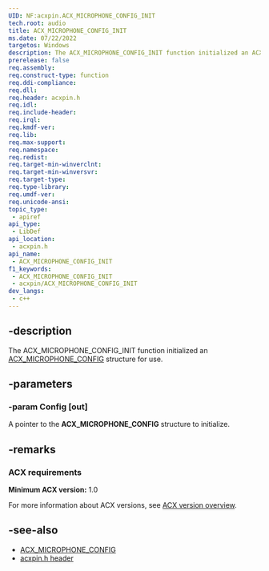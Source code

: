 ```yaml
---
UID: NF:acxpin.ACX_MICROPHONE_CONFIG_INIT
tech.root: audio
title: ACX_MICROPHONE_CONFIG_INIT
ms.date: 07/22/2022
targetos: Windows
description: The ACX_MICROPHONE_CONFIG_INIT function initialized an ACX_MICROPHONE_CONFIG structure for use.
prerelease: false
req.assembly: 
req.construct-type: function
req.ddi-compliance: 
req.dll: 
req.header: acxpin.h
req.idl: 
req.include-header: 
req.irql: 
req.kmdf-ver: 
req.lib: 
req.max-support: 
req.namespace: 
req.redist: 
req.target-min-winverclnt: 
req.target-min-winversvr: 
req.target-type: 
req.type-library: 
req.umdf-ver: 
req.unicode-ansi: 
topic_type:
 - apiref
api_type:
 - LibDef
api_location:
 - acxpin.h
api_name:
 - ACX_MICROPHONE_CONFIG_INIT
f1_keywords:
 - ACX_MICROPHONE_CONFIG_INIT
 - acxpin/ACX_MICROPHONE_CONFIG_INIT
dev_langs:
 - c++
---
```


## -description

The ACX_MICROPHONE_CONFIG_INIT function initialized an [ACX_MICROPHONE_CONFIG](ns-acxpin-acx_microphone_config.md) structure for use.

## -parameters

### -param Config [out]

A pointer to the **ACX_MICROPHONE_CONFIG** structure to initialize.

## -remarks

### ACX requirements

**Minimum ACX version:** 1.0

For more information about ACX versions, see [ACX version overview](/windows-hardware/drivers/audio/acx-version-overview).

## -see-also

- [ACX_MICROPHONE_CONFIG](ns-acxpin-acx_microphone_config.md)
- [acxpin.h header](index.md)


